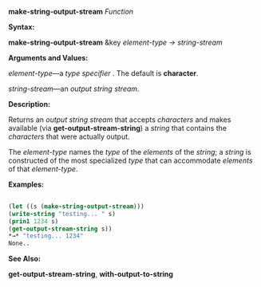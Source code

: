 **make-string-output-stream** *Function* 



**Syntax:** 



**make-string-output-stream** &amp;key *element-type → string-stream* 



**Arguments and Values:** 



*element-type*—a *type specifier* . The default is **character**. 



*string-stream*—an *output string stream*. 







 



 



**Description:** 



Returns an *output string stream* that accepts *characters* and makes available (via **get-output-stream-string**) a *string* that contains the *characters* that were actually output. 



The *element-type* names the *type* of the *elements* of the *string*; a *string* is constructed of the most specialized *type* that can accommodate *elements* of that *element-type*. 



**Examples:**
```lisp
 
(let ((s (make-string-output-stream))) 
(write-string "testing... " s) 
(prin1 1234 s) 
(get-output-stream-string s)) 
*→* "testing... 1234" 
None.. 

```
**See Also:** 



**get-output-stream-string**, **with-output-to-string** 



